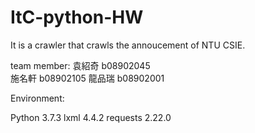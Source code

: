 # ItC-python-HW
It is a crawler that crawls the annoucement of NTU CSIE.

team member:
袁紹奇	b08902045	
施名軒	b08902105
龍品瑞	b08902001

Environment:

Python 3.7.3
lxml 4.4.2
requests 2.22.0


